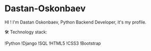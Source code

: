 # Dastan-Oskonbaev
HI ! I'm Dastan Oskonbaev, Python Backend Developer, it's my profile.

🛠️ Technology stack:

!Python
!Django
!SQL
!HTML5
!CSS3
!Bootstrap

